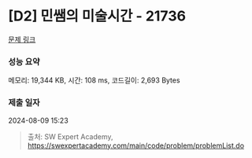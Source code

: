# [D2] 민쌤의 미술시간 - 21736 

[문제 링크](https://swexpertacademy.com/main/code/problem/problemDetail.do?contestProbId=AZE1dnGqMqYDFAQW) 

### 성능 요약

메모리: 19,344 KB, 시간: 108 ms, 코드길이: 2,693 Bytes

### 제출 일자

2024-08-09 15:23



> 출처: SW Expert Academy, https://swexpertacademy.com/main/code/problem/problemList.do